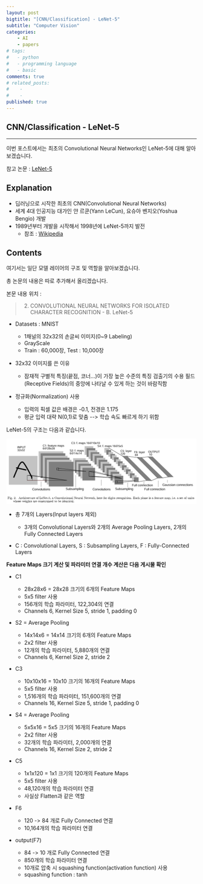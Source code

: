 ```yaml
---
layout: post
bigtitle: "[CNN/Classification] - LeNet-5"
subtitle: "Computer Vision"
categories:
    - AI
    - papers
# tags:
#   - python
#   - programming language
#   - basic
comments: true
# related_posts:
#    -
#    - 
published: true
---
```



## CNN/Classification - LeNet-5

---
이번 포스트에서는 최초의 Convolutional Neural Networks인 LeNet-5에 대해 알아보겠습니다.

참고 논문 : [LeNet-5]()

## Explanation
- 딥러닝으로 시작한 최초의 CNN(Convolutional Neural Networks)
- 세계 4대 인공지능 대가인 얀 르쿤(Yann LeCun), 요슈아 벤지오(Yoshua Bengio) 개발
- 1989년부터 개발을 시작해서 1998년에 LeNet-5까지 발전
    - 참조 : [Wikipedia](https://en.wikipedia.org/wiki/LeNet)

## Contents
여기서는 일단 모델 레이어의 구조 및 역할을 알아보겠습니다.

총 논문의 내용은 따로 추가해서 올리겠습니다.

본문 내용 위치 :
> 2. CONVOLUTIONAL NEURAL NETWORKS FOR ISOLATED CHARACTER RECOGNITION - B. LeNet-5


- Datasets : MNIST
    - 1채널의 32x32의 손글씨 이미지(0~9 Labeling)
    - GrayScale
    - Train : 60,000장, Test : 10,000장

- 32x32 이미지를 쓴 이유
    - 잠재적 구별적 특징(끝점, 코너...)이 가장 높은 수준의 특징 검출기의 수용 필드(Receptive Fields)의 중앙에 나타날 수 있게 하는 것이 바람직함

- 정규화(Normalization) 사용
    - 입력의 픽셀 값은 배경은 -0.1, 전경은 1.175
    - 평균 입력 대략 N(0,1)로 맞춤 --> 학습 속도 빠르게 하기 위함

LeNet-5의 구조는 다음과 같습니다.

![LeNet-5 Model Layer Structure](/assets/img/AI/papers/LeNet-5_layers.png)

- 총 7개의 Layers(Input layers 제외)
    - 3개의 Convolutional Layers와 2개의 Average Pooling Layers, 2개의 Fully Connected Layers

- C : Convolutional Layers, S : Subsampling Layers, F : Fully-Connected Layers

**Feature Maps 크기 계산 및 파라미터 연결 개수 계산은 다음 게시물 확인**

- C1 
    - 28x28x6 = 28x28 크기의 6개의 Feature Maps
    - 5x5 filter 사용
    - 156개의 학습 파라미터, 122,304의 연결
    - Channels 6, Kernel Size 5, stride 1, padding 0

- S2 = Average Pooling
    - 14x14x6 = 14x14 크기의 6개의 Feature Maps
    - 2x2 filter 사용
    - 12개의 학습 파라미터, 5,880개의 연결
    - Channels 6, Kernel Size 2, stride 2

- C3
    - 10x10x16 = 10x10 크기의 16개의 Feature Maps
    - 5x5 filter 사용
    - 1,516개의 학습 파라미터, 151,600개의 연결
    - Channels 16, Kernel Size 5, stride 1, padding 0

- S4 = Average Pooling
    - 5x5x16 = 5x5 크기의 16개의 Feature Maps
    - 2x2 filter 사용
    - 32개의 학습 파라미터, 2,000개의 연결
    - Channels 16, Kernel Size 2, stride 2

- C5
    - 1x1x120 = 1x1 크기의 120개의 Feature Maps
    - 5x5 filter 사용
    - 48,120개의 학습 파라미터 연결
    - 사실상 Flatten과 같은 역할

- F6
    - 120 -> 84 개로 Fully Connected 연결
    - 10,164개의 학습 파라미터 연결

- output(F7)
    - 84 -> 10 개로 Fully Connected 연결
    - 850개의 학습 파라미터 연결
    - 10개로 압축 시 squashing function(activation function) 사용
    - squashing function : tanh
    
